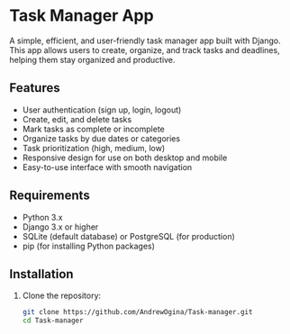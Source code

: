 # Task Manager App

A simple, efficient, and user-friendly task manager app built with Django. This app allows users to create, organize, and track tasks and deadlines, helping them stay organized and productive.

## Features
- User authentication (sign up, login, logout)
- Create, edit, and delete tasks
- Mark tasks as complete or incomplete
- Organize tasks by due dates or categories
- Task prioritization (high, medium, low)
- Responsive design for use on both desktop and mobile
- Easy-to-use interface with smooth navigation

## Requirements
- Python 3.x
- Django 3.x or higher
- SQLite (default database) or PostgreSQL (for production)
- pip (for installing Python packages)

## Installation

1. Clone the repository:
   ```bash
   git clone https://github.com/AndrewOgina/Task-manager.git
   cd Task-manager
